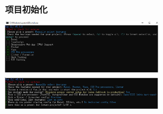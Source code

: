 # 项目初始化

![image-20240410114818414](image-20240410114818414.png)

![image-20240410114834180](image-20240410114834180.png)

